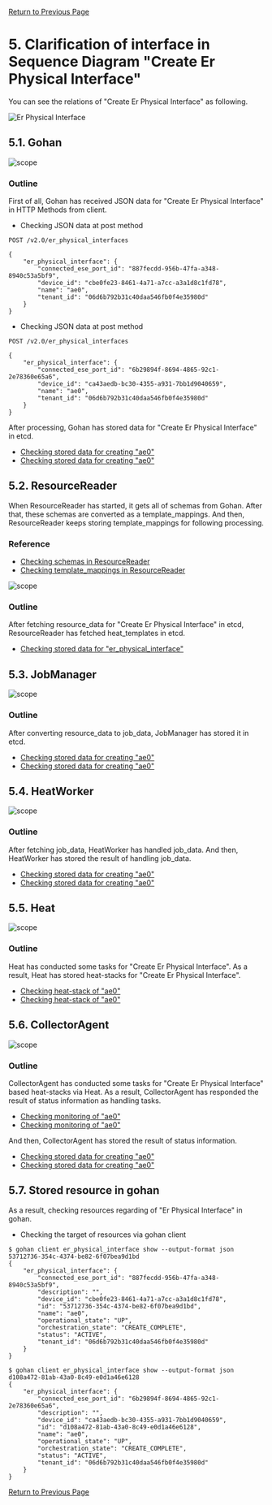[Return to Previous Page](00_internet_gateway.md)

# 5. Clarification of interface in Sequence Diagram "Create Er Physical Interface"
You can see the relations of "Create Er Physical Interface" as following.

![Er Physical Interface](resource/gohan_investigate_for_inetgw.006.png)


## 5.1. Gohan

![scope](../images/ESI_Sequence_diagram.002.png)

### Outline
First of all, Gohan has received JSON data for "Create Er Physical Interface" in HTTP Methods from client.

* Checking JSON data at post method
```
POST /v2.0/er_physical_interfaces
```
```
{
    "er_physical_interface": {
        "connected_ese_port_id": "887fecdd-956b-47fa-a348-8940c53a5bf9",
        "device_id": "cbe0fe23-8461-4a71-a7cc-a3a1d8c1fd78",
        "name": "ae0",
        "tenant_id": "06d6b792b31c40daa546fb0f4e35980d"
    }
}
```
* Checking JSON data at post method
```
POST /v2.0/er_physical_interfaces
```
```
{
    "er_physical_interface": {
        "connected_ese_port_id": "6b29894f-8694-4865-92c1-2e78360e65a6",
        "device_id": "ca43aedb-bc30-4355-a931-7bb1d9040659",
        "name": "ae0",
        "tenant_id": "06d6b792b31c40daa546fb0f4e35980d"
    }
}
```
After processing, Gohan has stored data for "Create Er Physical Interface" in etcd.

* [Checking stored data for creating "ae0"](stored_in_etcd/01_Gohan/CreateErPhysicalInterface_01.md)
* [Checking stored data for creating "ae0"](stored_in_etcd/01_Gohan/CreateErPhysicalInterface_02.md)


## 5.2. ResourceReader
When ResourceReader has started, it gets all of schemas from Gohan.
After that, these schemas are converted as a template_mappings.
And then, ResourceReader keeps storing template_mappings for following processing.

### Reference
* [Checking schemas in ResourceReader](../memo/schemas.txt)
* [Checking template_mappings in ResourceReader](../memo/template_mappings.md)

![scope](../images/ESI_Sequence_diagram.003.png)

### Outline
After fetching resource_data for "Create Er Physical Interface" in etcd, ResourceReader has fetched heat_templates in etcd.

* [Checking stored data for "er_physical_interface"](../heat_template/er_physical_interface.md)


## 5.3. JobManager

![scope](../images/ESI_Sequence_diagram.004.png)

### Outline
After converting resource_data to job_data, JobManager has stored it in etcd.

* [Checking stored data for creating "ae0"](stored_in_etcd/02_JobManager/CreateErPhysicalInterface_01.md)
* [Checking stored data for creating "ae0"](stored_in_etcd/02_JobManager/CreateErPhysicalInterface_02.md)


## 5.4. HeatWorker

![scope](../images/ESI_Sequence_diagram.005.png)

### Outline
After fetching job_data, HeatWorker has handled job_data.
And then, HeatWorker has stored the result of handling job_data.

* [Checking stored data for creating "ae0"](stored_in_etcd/03_HeatWorker/CreateErPhysicalInterface_01.md)
* [Checking stored data for creating "ae0"](stored_in_etcd/03_HeatWorker/CreateErPhysicalInterface_02.md)


## 5.5. Heat

![scope](../images/ESI_Sequence_diagram.006.png)

### Outline
Heat has conducted some tasks for "Create Er Physical Interface".
As a result, Heat has stored heat-stacks for "Create Er Physical Interface".

* [Checking heat-stack of "ae0"](heat-stack/CreateErPhysicalInterface_01.md)
* [Checking heat-stack of "ae0"](heat-stack/CreateErPhysicalInterface_02.md)


## 5.6. CollectorAgent

![scope](../images/ESI_Sequence_diagram.007.png)

### Outline
CollectorAgent has conducted some tasks for "Create Er Physical Interface" based heat-stacks via Heat.
As a result, CollectorAgent has responded the result of status information as handling tasks.

* [Checking monitoring of "ae0"](collector_agents/CreateErPhysicalInterface_01.md)
* [Checking monitoring of "ae0"](collector_agents/CreateErPhysicalInterface_02.md)

And then, CollectorAgent has stored the result of status information.

* [Checking stored data for creating "ae0"](stored_in_etcd/04_CollectorAgent/CreateErPhysicalInterface_01.md)
* [Checking stored data for creating "ae0"](stored_in_etcd/04_CollectorAgent/CreateErPhysicalInterface_02.md)


## 5.7. Stored resource in gohan
As a result, checking resources regarding of "Er Physical Interface" in gohan.

* Checking the target of resources via gohan client
```
$ gohan client er_physical_interface show --output-format json 53712736-354c-4374-be82-6f07bea9d1bd
{   
    "er_physical_interface": {
        "connected_ese_port_id": "887fecdd-956b-47fa-a348-8940c53a5bf9",
        "description": "",
        "device_id": "cbe0fe23-8461-4a71-a7cc-a3a1d8c1fd78",
        "id": "53712736-354c-4374-be82-6f07bea9d1bd",
        "name": "ae0",
        "operational_state": "UP",
        "orchestration_state": "CREATE_COMPLETE",
        "status": "ACTIVE",
        "tenant_id": "06d6b792b31c40daa546fb0f4e35980d"
    }
}
```
```
$ gohan client er_physical_interface show --output-format json d108a472-81ab-43a0-8c49-e0d1a46e6128
{
    "er_physical_interface": {
        "connected_ese_port_id": "6b29894f-8694-4865-92c1-2e78360e65a6",
        "description": "",
        "device_id": "ca43aedb-bc30-4355-a931-7bb1d9040659",
        "id": "d108a472-81ab-43a0-8c49-e0d1a46e6128",
        "name": "ae0",
        "operational_state": "UP",
        "orchestration_state": "CREATE_COMPLETE",
        "status": "ACTIVE",
        "tenant_id": "06d6b792b31c40daa546fb0f4e35980d"
    }
}
```


[Return to Previous Page](00_internet_gateway.md)
